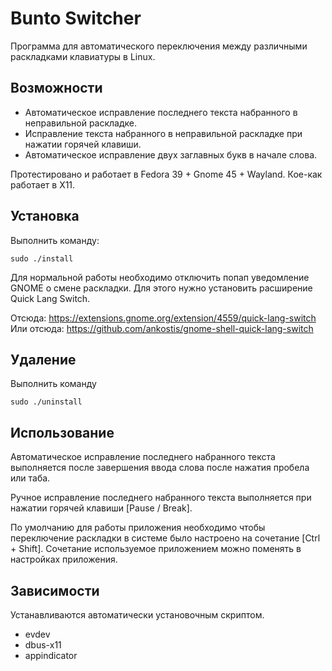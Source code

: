 # Bunto Switcher

Программа для автоматического переключения между различными раскладками клавиатуры в Linux.

## Возможности

* Автоматическое исправление последнего текста набранного в неправильной раскладке.
* Исправление текста набранного в неправильной раскладке при нажатии горячей клавиши.
* Автоматическое исправление двух заглавных букв в начале слова.

Протестировано и работает в Fedora 39 + Gnome 45 + Wayland.
Кое-как работает в X11.

## Установка

Выполнить команду:

```
sudo ./install
```

Для нормальной работы необходимо отключить попап уведомление GNOME о смене раскладки. Для этого нужно установить расширение Quick Lang Switch.

Отсюда: https://extensions.gnome.org/extension/4559/quick-lang-switch<br>Или отсюда: https://github.com/ankostis/gnome-shell-quick-lang-switch

## Удаление

Выполнить команду

```
sudo ./uninstall
```
## Использование

Автоматическое исправление последнего набранного текста выполняется после завершения ввода слова после нажатия пробела или таба.

Ручное исправление последнего набранного текста выполняется при нажатии горячей клавиши [Pause / Break].

По умолчанию для работы приложения необходимо чтобы переключение раскладки в системе было настроено на сочетание [Ctrl + Shift]. Сочетание используемое приложением можно поменять в настройках приложения.

## Зависимости

Устанавливаются автоматически установочным скриптом.

* evdev
* dbus-x11
* appindicator
